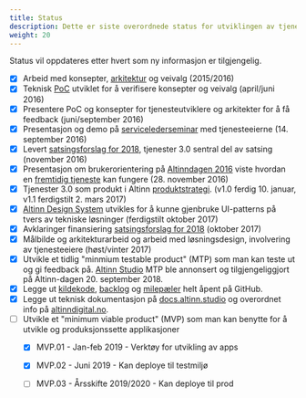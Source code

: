 ```yaml
---
title: Status
description: Dette er siste overordnede status for utviklingen av tjenester 3.0.  
weight: 20
---
```


Status vil oppdateres etter hvert som ny informasjon er tilgjengelig.

- [X] Arbeid med konsepter, [arkitektur](../architecture) og veivalg (2015/2016)
- [X] Teknisk [PoC] utviklet for å verifisere konsepter og veivalg (april/juni 2016)
- [X] Presentere PoC og konsepter for tjenesteutviklere og arkitekter for å få feedback (juni/september 2016)
- [X] Presentasjon og demo på [servicelederseminar] med tjenesteeierne (14. september 2016)
- [X] Levert [satsingsforslag for 2018](../satsingsforslag/), tjenester 3.0 sentral del av satsing (november 2016)
- [X] Presentasjon om brukerorientering på [Altinndagen 2016] viste hvordan en [fremtidig tjeneste] kan fungere (28. november 2016)
- [X] Tjenester 3.0 som produkt i Altinn [produktstrategi]. (v1.0 ferdig 10. januar, v1.1 ferdigstilt 2. mars 2017)
- [X] [Altinn Design System](https://github.com/Altinn/DesignSystem) utvikles for å kunne gjenbruke UI-patterns på tvers av tekniske løsninger (ferdigstilt oktober 2017)
- [X] Avklaringer finansiering [satsingsforslag for 2018](../satsingsforslag/) (oktober 2017)
- [X] Målbilde og arkitekturarbeid og arbeid med løsningsdesign, involvering av tjenesteeiere (høst/vinter 2017)
- [X] Utvikle et tidlig "minmium testable product" (MTP) som man kan teste ut og gi feedback på.
   [Altinn Studio](https://altinn.studio) MTP ble annonsert og tilgjengeliggjort på Altinn-dagen 20. september 2018.
- [X] Legge ut [kildekode], [backlog] og [milepæler] helt åpent på GitHub.
- [X] Legge ut teknisk dokumentasjon på [docs.altinn.studio] og overordnet info på [altinndigital.no].
- [ ] Utvikle et "minimum viable product" (MVP) som man kan benytte for å utvikle og produksjonssette applikasjoner
  - [X] MVP.01 - Jan-feb 2019 - Verktøy for utvikling av apps
  - [X] MVP.02 - Juni 2019 - Kan deploye til testmiljø 
  - [ ] MVP.03 - Årsskifte 2019/2020 - Kan deploye til prod


[PoC]: https://en.wikipedia.org/wiki/Proof_of_concept
[servicelederseminar]: https://altinnett.brreg.no/SharePoint/Servicelederseminar/Servicelederseminar%202016/Referat%20servicelederseminar%2014.9.2016.pdf
[Altinndagen 2016]: https://altinnett.brreg.no/altinndagen2016/
[fremtidig tjeneste]: https://altinnett.brreg.no/Global/Altinndagen%202016/Finn%C3%B8ySaltnes-Enklere%20oppstart%20for%20grundere.pdf
[produktstrategi]: https://altinnett.brreg.no/no/Altinn/Altinn-strategi/
[alpha]: https://en.wikipedia.org/wiki/Software_release_life_cycle#Alpha
[Starte Enkeltpersonforetak]: http://altinn.github.io/DesignSystem/versjon-altinndagen/patterns/04-sider-90-starte-enk-00-starte-enk-0/04-sider-90-starte-enk-00-starte-enk-0.html
[kildekode]: https://github.com/Altinn/altinn-studio
[backlog]: https://github.com/Altinn/altinn-studio/issues
[milepæler]: https://github.com/Altinn/altinn-studio/milestones?direction=asc&sort=due_date&state=open
[docs.altinn.studio]: https://docs.altinn.studio
[altinndigital.no]: https://altinndigital.no/studio
